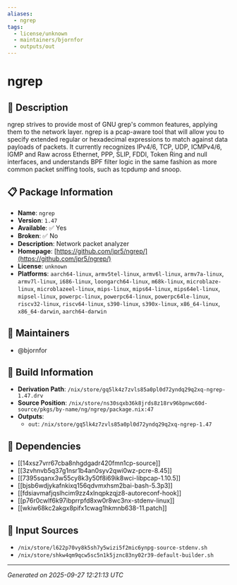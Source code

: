 ```yaml
---
aliases:
  - ngrep
tags:
  - license/unknown
  - maintainers/bjornfor
  - outputs/out
---
```


# ngrep

## 📝 Description

ngrep strives to provide most of GNU grep's common features, applying
them to the network layer. ngrep is a pcap-aware tool that will allow you
to specify extended regular or hexadecimal expressions to match against
data payloads of packets. It currently recognizes IPv4/6, TCP, UDP,
ICMPv4/6, IGMP and Raw across Ethernet, PPP, SLIP, FDDI, Token Ring and
null interfaces, and understands BPF filter logic in the same fashion as
more common packet sniffing tools, such as tcpdump and snoop.


## 📋 Package Information

- **Name**: `ngrep`
- **Version**: `1.47`
- **Available**: ✅ Yes
- **Broken**: ✅ No
- **Description**: Network packet analyzer
- **Homepage**: [https://github.com/jpr5/ngrep/](https://github.com/jpr5/ngrep/)
- **License**: `unknown`
- **Platforms**: `aarch64-linux`, `armv5tel-linux`, `armv6l-linux`, `armv7a-linux`, `armv7l-linux`, `i686-linux`, `loongarch64-linux`, `m68k-linux`, `microblaze-linux`, `microblazeel-linux`, `mips-linux`, `mips64-linux`, `mips64el-linux`, `mipsel-linux`, `powerpc-linux`, `powerpc64-linux`, `powerpc64le-linux`, `riscv32-linux`, `riscv64-linux`, `s390-linux`, `s390x-linux`, `x86_64-linux`, `x86_64-darwin`, `aarch64-darwin`
## 👥 Maintainers

- @bjornfor


## 🔧 Build Information

- **Derivation Path**: `/nix/store/gq5lk4z7zvls85a0pl0d72yndq29q2xq-ngrep-1.47.drv`
- **Source Position**: `/nix/store/ns30sqxb36k8jrds8z18rv96bpnwc60d-source/pkgs/by-name/ng/ngrep/package.nix:47`
- **Outputs**:
  - `out`:  `/nix/store/gq5lk4z7zvls85a0pl0d72yndq29q2xq-ngrep-1.47`

## 🔗 Dependencies

- [[14xsz7vrr67cba8nhgdgadr420fmn1cp-source]]
- [[3zvhnvb5q37g1nsr1b4an0syv2qwi0wz-pcre-8.45]]
- [[7395sqanx3w55cy8k3y50f8i69ik8wci-libpcap-1.10.5]]
- [[bjsb6wdjykafnkixq156qdvmxhsm2bai-bash-5.3p3]]
- [[fdsiavmafjqslhcim9zz4xlnqpkzqjz8-autoreconf-hook]]
- [[p76r0cwlf6k97ibprrpfd8xw0r8wc3nx-stdenv-linux]]
- [[wkiw68kc2akgx8pifx1cwag1hkmnb638-11.patch]]

## 📁 Input Sources

- `/nix/store/l622p70vy8k5sh7y5wizi5f2mic6ynpg-source-stdenv.sh`
- `/nix/store/shkw4qm9qcw5sc5n1k5jznc83ny02r39-default-builder.sh`

---
*Generated on 2025-09-27 12:21:13 UTC*
